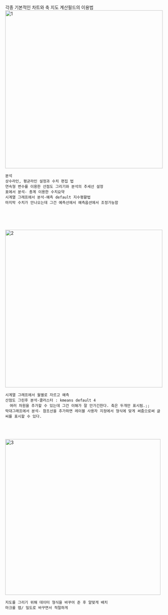각종 기본적인 차트와 축  지도 계산필드의 이용법
<br/>
<img width="502" alt="1" src="https://user-images.githubusercontent.com/34879309/88281064-f8ccaf00-cd21-11ea-8474-65f761991ff6.PNG">

```
분석
상수라인, 평균라인 설정과 수치 편집 법
연속형 변수를 이용한 산점도 그리기와 분석의 추세선 설정
표에서 분석- 총계 이용한 수치요약
시계열 그래프에서 분석-예측 default 지수평활법
마지막 수치가 안나오는데 그건 예측선에서 예측옵션에서 조정가능함
```

<br/><br/><br/>

<img width="501" alt="2" src="https://user-images.githubusercontent.com/34879309/88281067-f9fddc00-cd21-11ea-9858-5cdc22d2f0f6.PNG">

```
시계열 그래프에서 월별로 자르고 예측
산점도 그린후 분석-클러스터 : kmeans default 4
  여러 차원을 추가할 수 있는데 그건 이해가 잘 안가긴한다. 축은 두개만 표시됨.;;
막대그래프에서 분석- 참조선을 추가하면 레이블 사용자 지정에서 형식에 맞게 써줌으로써 글씨를 표시할 수 있다.
```

<br/><br/><br/>
<img width="495" alt="3" src="https://user-images.githubusercontent.com/34879309/88281068-f9fddc00-cd21-11ea-8a8f-29e2e4e3a044.PNG">


```
지도를 그리기 위해 데이터 형식을 바꾸어 준 후 알맞게 배치
마크를 맵/ 밀도로 바꾸면서 적절하게 
```
